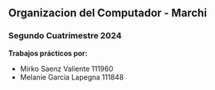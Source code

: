 ## Organizacion del Computador - Marchi

### Segundo Cuatrimestre 2024

**Trabajos prácticos por:**
- Mirko Saenz Valiente 111960
- Melanie Garcia Lapegna 111848
